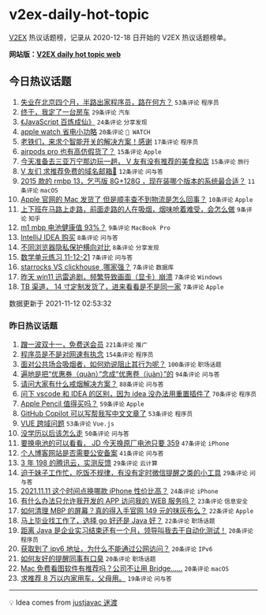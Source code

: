 # v2ex-daily-hot-topic

[V2EX](https://www.v2ex.com/) 热议话题榜，记录从 2020-12-18 日开始的 V2EX 热议话题榜单。

**网站版：[V2EX daily hot topic web](https://boojack.github.io/v2ex-daily-hot-topic-web/)**

## 今日热议话题

<!-- TODAY BEGIN -->

1. [失业在北京四个月，半路出家程序员，路在何方？](https://www.v2ex.com/t/814816) `53条评论` `程序员`
1. [终于，我定了一台房车](https://www.v2ex.com/t/814857) `29条评论` `汽车`
1. [《JavaScript 百炼成仙》](https://www.v2ex.com/t/814828) `24条评论` `分享发现`
1. [apple watch 省电小功略](https://www.v2ex.com/t/814829) `20条评论` ` WATCH`
1. [老铁们，来求个智能开关的解决方案！感谢](https://www.v2ex.com/t/814833) `17条评论` `程序员`
1. [airpods pro 也有高仿假货了？](https://www.v2ex.com/t/814840) `15条评论` `Apple`
1. [今天准备去三亚万宁那边玩一趟， V 友有没有推荐的美食和店](https://www.v2ex.com/t/814825) `15条评论` `旅行`
1. [V 友们 求推荐免费的域名邮箱🙏](https://www.v2ex.com/t/814862) `12条评论` `问与答`
1. [2015 款的 rmbp 13，乞丐版 8G+128G ，现在装哪个版本的系统最合适？](https://www.v2ex.com/t/814839) `11条评论` `macOS`
1. [Apple 官网的 Mac 发货了 但是顺丰查不到物流是怎么回事？](https://www.v2ex.com/t/814826) `10条评论` `Apple`
1. [上下班在马路上走路，前面走路的人在吸烟，烟味呛着难受，会怎么做](https://www.v2ex.com/t/814860) `9条评论` `知乎`
1. [m1 mbp 电池健康值 93%？](https://www.v2ex.com/t/814822) `9条评论` `MacBook Pro`
1. [IntelliJ IDEA 购买](https://www.v2ex.com/t/814855) `8条评论` `问与答`
1. [不同浏览器隐私保护横向对比](https://www.v2ex.com/t/814830) `8条评论` `分享发现`
1. [数学单元练习 11-12-21](https://www.v2ex.com/t/814842) `7条评论` `问与答`
1. [starrocks VS clickhouse ,哪家强？](https://www.v2ex.com/t/814836) `7条评论` `数据库`
1. [昨天 win11 迅雷追剧，频繁导致画面（显卡）崩溃](https://www.v2ex.com/t/814827) `7条评论` `Windows`
1. [TB 渠道， 14 寸定制发货了，进来看看是不是同一家](https://www.v2ex.com/t/814818) `7条评论` `Apple`

数据更新于 2021-11-12 02:53:32

<!-- TODAY END -->

### 昨日热议话题

<!-- YESTERDAY BEGIN -->

1. [蹭一波双十一，免费送会员](https://www.v2ex.com/t/814581) `221条评论` `推广`
1. [程序员是不是对网速有执念](https://www.v2ex.com/t/814571) `154条评论` `程序员`
1. [面对公共场合吸烟者，如何劝说阻止其行为呢？](https://www.v2ex.com/t/814665) `100条评论` `职场话题`
1. [遍地是把“优惠券（quàn）”念成“优惠卷（juàn）”的](https://www.v2ex.com/t/814715) `94条评论` `问与答`
1. [请问大家有什么戒烟解决方案？](https://www.v2ex.com/t/814576) `88条评论` `问与答`
1. [问下 vscode 和 IDEA 的区别，因为 idea 没办法用重置插件了](https://www.v2ex.com/t/814633) `70条评论` `程序员`
1. [Apple Pencil 值得买吗？](https://www.v2ex.com/t/814587) `59条评论` `Apple`
1. [GitHub Copilot 可以写帮我写中文文章了](https://www.v2ex.com/t/814689) `53条评论` `程序员`
1. [VUE 跨域问题](https://www.v2ex.com/t/814698) `53条评论` `Vue.js`
1. [没学历以后该怎么走](https://www.v2ex.com/t/814574) `50条评论` `问与答`
1. [要换电池的可以看看， JD 今天换原厂电池只要 359](https://www.v2ex.com/t/814676) `47条评论` `iPhone`
1. [个人博客网站是否需要公安备案](https://www.v2ex.com/t/814614) `41条评论` `问与答`
1. [3 年 198 的腾讯云，实测反馈](https://www.v2ex.com/t/814708) `29条评论` `云计算`
1. [迫于妹子工作忙，吃饭不规律，有没有定时微信提醒之类的小工具](https://www.v2ex.com/t/814697) `29条评论` `问与答`
1. [2021.11.11 这个时间点换哪款 iPhone 性价比高？](https://www.v2ex.com/t/814727) `24条评论` `iPhone`
1. [有什么办法只允许我开发的 APP 访问我的 WEB 服务吗？](https://www.v2ex.com/t/814636) `23条评论` `信息安全`
1. [如何清理 MBP 的屏幕？真的得入手官网 149 元的抹灰布么？](https://www.v2ex.com/t/814761) `22条评论` `Apple`
1. [马上毕业找工作了，选择 go 好还是 Java 好？](https://www.v2ex.com/t/814711) `22条评论` `职场话题`
1. [距离 Java 是企业实习结束还有一个月，领导叫我去干自动化测试！](https://www.v2ex.com/t/814738) `20条评论` `程序员`
1. [获取到了 ipv6 地址，为什么不能通过公网访问？](https://www.v2ex.com/t/814699) `20条评论` `IPv6`
1. [如何友好的提醒同事有口臭](https://www.v2ex.com/t/814654) `20条评论` `职场话题`
1. [Mac 免费看图软件有推荐吗？公司不让用 Bridge……](https://www.v2ex.com/t/814611) `20条评论` `macOS`
1. [求推荐 8 万以内家用车，父母用。](https://www.v2ex.com/t/814607) `19条评论` `问与答`

<!-- YESTERDAY END -->

---

💡 Idea comes from [justjavac 迷渡](https://github.com/justjavac/)
